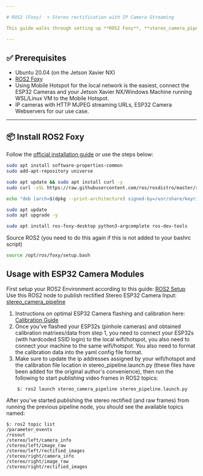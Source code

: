 ```yaml
---

# ROS2 (Foxy)  + Stereo rectification with IP Camera Streaming

This guide walks through setting up **ROS2 Foxy**, **stereo_camera_pipeline ROS2 Package**, and using **ESP32 cameras** for monocular and stereo SLAM.

---
```


## ✅ Prerequisites

* Ubuntu 20.04 (on the Jetson Xavier NX)
* [ROS2 Foxy](https://docs.ros.org/en/foxy/Installation/Ubuntu-Install-Debians.html)
* Using Mobile Hotspot for the local network is the easiest, connect the ESP32 Cameras and your Jetson Xavier NX/Windows Machine running WSL/Linux VM to the Mobile Hotspot. 
* IP cameras with HTTP MJPEG streaming URLs, ESP32 Camera Webservers for our use case.

---

## 📦 Install ROS2 Foxy

Follow the [official installation guide](https://docs.ros.org/en/foxy/Installation/Ubuntu-Install-Debians.html) or use the steps below:

```bash
sudo apt install software-properties-common
sudo add-apt-repository universe

sudo apt update && sudo apt install curl -y
sudo curl -sSL https://raw.githubusercontent.com/ros/rosdistro/master/ros.key -o /usr/share/keyrings/ros-archive-keyring.gpg

echo "deb [arch=$(dpkg --print-architecture) signed-by=/usr/share/keyrings/ros-archive-keyring.gpg] http://packages.ros.org/ros2/ubuntu $(. /etc/os-release && echo $UBUNTU_CODENAME) main" | sudo tee /etc/apt/sources.list.d/ros2.list > /dev/null

sudo apt update
sudo apt upgrade -y

sudo apt install ros-foxy-desktop python3-argcomplete ros-dev-tools
```

Source ROS2 (you need to do this again if this is not added to your bashrc script)

```bash
source /opt/ros/foxy/setup.bash
```

## Usage with ESP32 Camera Modules
First setup your ROS2 Environment according to this guide: [ROS2 Setup](https://github.com/NAIRBS/ORBSLAM3-Ubuntu-20.04/tree/main/Rectification%20Node%20Setup)
Use this ROS2 node to publish rectified Stereo ESP32 Camera Input: [stereo_camera_pipeline](https://github.com/Shye0930/stereo_camera_pipeline)
1. Instructions on optimal ESP32 Camera flashing and calibration here: [Calibration Guide](https://github.com/NAIRBS/ORBSLAM3-Ubuntu-20.04/tree/main/ESP32%20Calibration%20Setup)
2. Once you've flashed your ESP32s (pinhole cameras) and obtained calibration matrixes/data from step 1, you need to connect your ESP32s (with hardcoded SSID login) to the local wifi/hotspot, you also need to connect your machine to the same wifi/hotspot. You also need to format the calibration data into the yaml config file format.
3. Make sure to update the ip addresses assigned by your wifi/hotspot and the calibration file location in stereo_pipeline.launch.py (these files have been added for the original author's convenience), then run the following to start publishing video frames in ROS2 topics:
```
    $: ros2 launch stereo_camera_pipeline stereo_pipeline.launch.py
```
After you've started publishing the stereo rectified (and raw frames) from running the previous pipeline node, you should see the available topics named:
```
$: ros2 topic list
/parameter_events
/rosout
/stereo/left/camera_info
/stereo/left/image_raw
/stereo/left/rectified_images
/stereo/right/camera_info
/stereo/right/image_raw
/stereo/right/rectified_images
```
